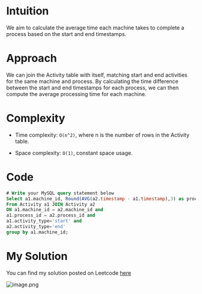 # Intuition
We aim to calculate the average time each machine takes to complete a process based on the start and end timestamps.

# Approach
We can join the Activity table with itself, matching start and end activities for the same machine and process. By calculating the time difference between the start and end timestamps for each process, we can then compute the average processing time for each machine.

# Complexity
- Time complexity: `O(n^2)`, where n is the number of rows in the Activity table.

- Space complexity: `O(1)`, constant space usage.

# Code
```sql
# Write your MySQL query statement below
Select a1.machine_id, Round(AVG(a2.timestamp - a1.timestamp),3) as processing_time
From Activity a1 JOIN Activity a2
ON a1.machine_id = a2.machine_id and
a1.process_id = a2.process_id and
a1.activity_type='start' and
a2.activity_type='end'
group by a1.machine_id;
```
# My Solution

You can find my solution posted on Leetcode [here](https://leetcode.com/problems/average-time-of-process-per-machine/solutions/4979997/simple-solution)

![image.png](https://assets.leetcode.com/users/images/2089b8f2-464a-4687-8c74-6252bbed33f8_1712355302.3223507.png)
